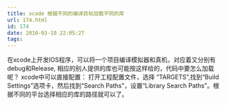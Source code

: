 ```yaml
---
title: xcode 根据不同的编译目标加载不同的库
url: 174.html
id: 174
date: 2016-03-10 22:05:27
tags:
---
```


在xcode上开发IOS程序，可以将一个项目编译模拟器和真机，对应着又分别有debug和Release, 相应的别人提供的库也可能按这样给的，代码中要怎么加载呢？ xcode中可以直接配置： 打开工程配置文件，选择 “TARGETS”,找到“Build Settings”选项卡，然后找到“Search Paths”，设置“Library Search Paths”。根据不同的平台选择相应的库的路径就可以了。